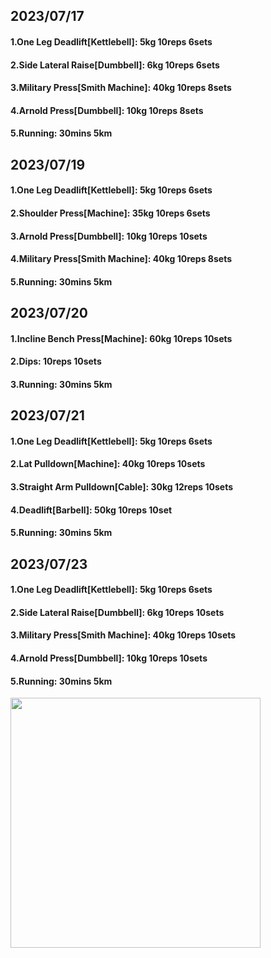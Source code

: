 ## 2023/07/17
#### 1.One Leg Deadlift\[Kettlebell\]: 5kg 10reps 6sets
#### 2.Side Lateral Raise\[Dumbbell\]: 6kg 10reps 6sets
#### 3.Military Press\[Smith Machine\]: 40kg 10reps 8sets
#### 4.Arnold Press\[Dumbbell\]: 10kg 10reps 8sets
#### 5.Running: 30mins 5km

## 2023/07/19
#### 1.One Leg Deadlift\[Kettlebell\]: 5kg 10reps 6sets
#### 2.Shoulder Press\[Machine\]: 35kg 10reps 6sets
#### 3.Arnold Press\[Dumbbell\]: 10kg 10reps 10sets
#### 4.Military Press\[Smith Machine\]: 40kg 10reps 8sets
#### 5.Running: 30mins 5km

## 2023/07/20
#### 1.Incline Bench Press\[Machine\]: 60kg 10reps 10sets
#### 2.Dips: 10reps 10sets
#### 3.Running: 30mins 5km

## 2023/07/21
#### 1.One Leg Deadlift\[Kettlebell\]: 5kg 10reps 6sets
#### 2.Lat Pulldown\[Machine\]: 40kg 10reps 10sets
#### 3.Straight Arm Pulldown\[Cable\]: 30kg 12reps 10sets
#### 4.Deadlift\[Barbell\]: 50kg 10reps 10set
#### 5.Running: 30mins 5km

## 2023/07/23
#### 1.One Leg Deadlift\[Kettlebell\]: 5kg 10reps 6sets
#### 2.Side Lateral Raise\[Dumbbell\]: 6kg 10reps 10sets
#### 3.Military Press\[Smith Machine\]: 40kg 10reps 10sets
#### 4.Arnold Press\[Dumbbell\]: 10kg 10reps 10sets
#### 5.Running: 30mins 5km


<img src='../_resources/__097.png' width='400px' />
